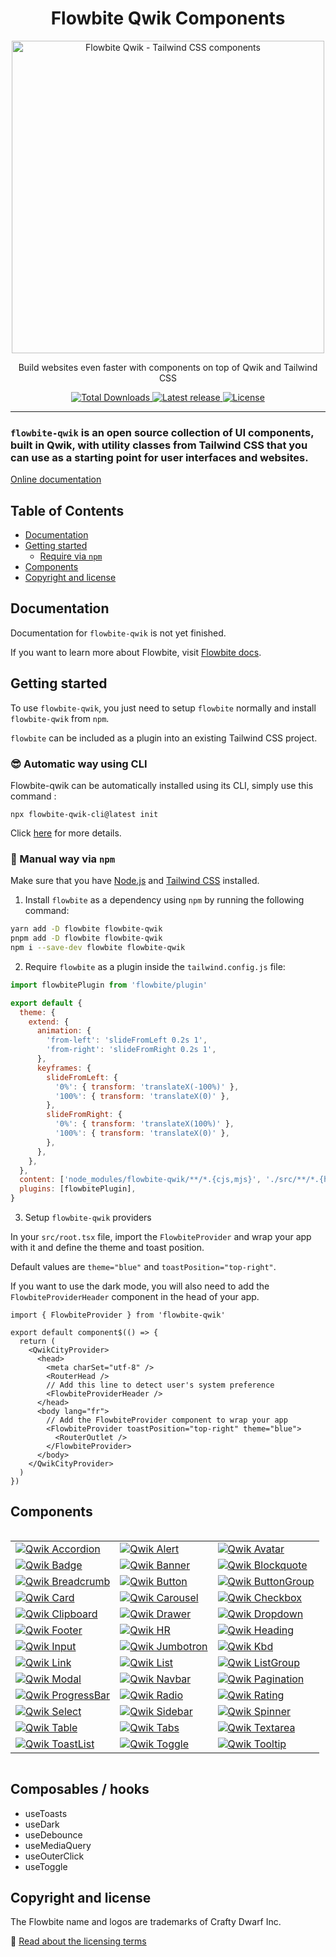 <div style="text-align: center">
  <h1>Flowbite Qwik Components</h1>

  <div>
    <a href="https://flowbite-qwik.com">
      <img alt="Flowbite Qwik - Tailwind CSS components" width="500"  src="https://res.cloudinary.com/dkht4mwqi/image/upload/f_auto,q_auto/v1718462567/flowbite-qwik/gjiop0re7dy2gkikpf6c.jpg" />
      </a>
  </div>
  <p>
    Build websites even faster with components on top of Qwik and Tailwind CSS
  </p>
  <p>
    <a href="https://www.npmjs.com/package/flowbite-qwik">
      <img src="https://img.shields.io/npm/dt/flowbite-qwik.svg" alt="Total Downloads" />
    </a>
    <a href="https://badge.fury.io/js/flowbite-qwik">
      <img alt="Latest release" src="https://badge.fury.io/js/flowbite-qwik.svg" />
    </a>
    <a href="https://flowbite.com/getting-started/license/">
      <img src="https://img.shields.io/badge/license-MIT-blue" alt="License" />
    </a>
  </p>
</div>

---

### `flowbite-qwik` is an open source collection of UI components, built in Qwik, with utility classes from Tailwind CSS that you can use as a starting point for user interfaces and websites.

[Online documentation](https://flowbite-qwik.com)

## Table of Contents

- [Documentation](#documentation)
- [Getting started](#getting-started)
  - [Require via `npm`](#require-via--npm-)
- [Components](#components)
- [Copyright and license](#copyright-and-license)

## Documentation

Documentation for `flowbite-qwik` is not yet finished.

[//]: # 'If you want to browse the components, visit [flowbite.com](https://flowbite.com/).'

If you want to learn more about Flowbite, visit [Flowbite docs](https://flowbite.com/docs/getting-started/introduction/).

## Getting started

To use `flowbite-qwik`, you just need to setup `flowbite` normally and install `flowbite-qwik` from `npm`.

`flowbite` can be included as a plugin into an existing Tailwind CSS project.

### 😎 Automatic way using CLI

Flowbite-qwik can be automatically installed using its CLI, simply use this command :

```
npx flowbite-qwik-cli@latest init
```

Click [here](https://github.com/qwikerx/flowbite-qwik/blob/main/packages/cli/README.md) for more details.

### 🐓 Manual way via `npm`

Make sure that you have <a href="https://nodejs.org/en/" rel="nofollow" >Node.js</a> and <a href="https://tailwindcss.com/" rel="nofollow" >Tailwind CSS</a> installed.

1. Install `flowbite` as a dependency using `npm` by running the following command:

```bash
yarn add -D flowbite flowbite-qwik
pnpm add -D flowbite flowbite-qwik
npm i --save-dev flowbite flowbite-qwik
```

2. Require `flowbite` as a plugin inside the `tailwind.config.js` file:

```javascript
import flowbitePlugin from 'flowbite/plugin'

export default {
  theme: {
    extend: {
      animation: {
        'from-left': 'slideFromLeft 0.2s 1',
        'from-right': 'slideFromRight 0.2s 1',
      },
      keyframes: {
        slideFromLeft: {
          '0%': { transform: 'translateX(-100%)' },
          '100%': { transform: 'translateX(0)' },
        },
        slideFromRight: {
          '0%': { transform: 'translateX(100%)' },
          '100%': { transform: 'translateX(0)' },
        },
      },
    },
  },
  content: ['node_modules/flowbite-qwik/**/*.{cjs,mjs}', './src/**/*.{html,js,jsx,ts,tsx,mdx}'],
  plugins: [flowbitePlugin],
}
```

3. Setup `flowbite-qwik` providers

In your `src/root.tsx` file, import the `FlowbiteProvider` and wrap your app with it and define the theme and toast position.

Default values are `theme="blue"` and `toastPosition="top-right"`.

If you want to use the dark mode, you will also need to add the `FlowbiteProviderHeader` component in the head of your app.

```tsx
import { FlowbiteProvider } from 'flowbite-qwik'

export default component$(() => {
  return (
    <QwikCityProvider>
      <head>
        <meta charSet="utf-8" />
        <RouterHead />
        // Add this line to detect user's system preference
        <FlowbiteProviderHeader />
      </head>
      <body lang="fr">
        // Add the FlowbiteProvider component to wrap your app
        <FlowbiteProvider toastPosition="top-right" theme="blue">
          <RouterOutlet />
        </FlowbiteProvider>
      </body>
    </QwikCityProvider>
  )
})
```

## Components

<!-- @qwikerx start -->
<div style="display: flex">
  <table>
    <tr>
      <td>
        <a href="https://flowbite-qwik.com/docs/components/accordion">
          <img alt="Qwik Accordion" src="https://flowbite.s3.amazonaws.com/github/accordion.jpg" />
        </a>
      </td>
      <td>
        <a href="https://flowbite-qwik.com/docs/components/alert">
          <img alt="Qwik Alert" src="https://flowbite.s3.amazonaws.com/github/alerts.jpg" />
        </a>
      </td>
      <td>
        <a href="https://flowbite-qwik.com/docs/components/avatar">
          <img alt="Qwik Avatar" src="https://flowbite.s3.amazonaws.com/github/avatar.jpg" />
        </a>
      </td>
    </tr>
    <tr>
      <td>
        <a href="https://flowbite-qwik.com/docs/components/badge">
          <img alt="Qwik Badge" src="https://flowbite.s3.amazonaws.com/github/badge.jpg" />
        </a>
      </td>
      <td>
        <a href="https://flowbite-qwik.com/docs/components/banner">
          <img alt="Qwik Banner" src="https://flowbite.s3.amazonaws.com/github/banner.jpg" />
        </a>
      </td>
      <td>
        <a href="https://flowbite-qwik.com/docs/typography/blockquote">
          <img alt="Qwik Blockquote" src="https://flowbite.s3.amazonaws.com/github/blockquote.jpg" />
        </a>
      </td>
    </tr>
    <tr>
      <td>
        <a href="https://flowbite-qwik.com/docs/components/breadcrumb">
          <img alt="Qwik Breadcrumb" src="https://flowbite.s3.amazonaws.com/github/breadcrumbs.jpg" />
        </a>
      </td>
      <td>
        <a href="https://flowbite-qwik.com/docs/components/button">
          <img alt="Qwik Button" src="https://flowbite.s3.amazonaws.com/github/buttons.jpg" />
        </a>
      </td>
      <td>
        <a href="https://flowbite-qwik.com/docs/components/button-group">
          <img alt="Qwik ButtonGroup" src="https://flowbite.s3.amazonaws.com/github/button-group.jpg" />
        </a>
      </td>
    </tr>
    <tr>
      <td>
        <a href="https://flowbite-qwik.com/docs/components/card">
          <img alt="Qwik Card" src="https://flowbite.s3.amazonaws.com/github/cards.jpg" />
        </a>
      </td>
      <td>
        <a href="https://flowbite-qwik.com/docs/components/carousel">
          <img alt="Qwik Carousel" src="https://flowbite.s3.amazonaws.com/github/carousel.jpg" />
        </a>
      </td>
      <td>
        <a href="https://flowbite-qwik.com/docs/forms/checkbox">
          <img alt="Qwik Checkbox" src="https://flowbite.s3.amazonaws.com/github/checkbox.jpg" />
        </a>
      </td>
    </tr>
    <tr>
      <td>
        <a href="https://flowbite-qwik.com/docs/components/clipboard">
          <img alt="Qwik Clipboard" src="https://flowbite.s3.amazonaws.com/github/clipboard.jpg" />
        </a>
      </td>
      <td>
        <a href="https://flowbite-qwik.com/docs/components/drawer">
          <img alt="Qwik Drawer" src="https://flowbite.s3.amazonaws.com/github/drawer.jpg" />
        </a>
      </td>
      <td>
        <a href="https://flowbite-qwik.com/docs/components/dropdown">
          <img alt="Qwik Dropdown" src="https://flowbite.s3.amazonaws.com/github/dropdown.jpg" />
        </a>
      </td>
    </tr>
    <tr>
      <td>
        <a href="https://flowbite-qwik.com/docs/components/footer">
          <img alt="Qwik Footer" src="https://flowbite.s3.amazonaws.com/github/footer.jpg" />
        </a>
      </td>
      <td>
        <a href="https://flowbite-qwik.com/docs/typography/hr">
          <img alt="Qwik HR" src="https://flowbite.s3.amazonaws.com/github/hr.jpg" />
        </a>
      </td>
      <td>
        <a href="https://flowbite-qwik.com/docs/typography/heading">
          <img alt="Qwik Heading" src="https://flowbite.s3.amazonaws.com/github/heading.jpg" />
        </a>
      </td>
    </tr>
    <tr>
      <td>
        <a href="https://flowbite-qwik.com/docs/forms/input">
          <img alt="Qwik Input" src="https://flowbite.s3.amazonaws.com/github/input-field.jpg" />
        </a>
      </td>
      <td>
        <a href="https://flowbite-qwik.com/docs/components/jumbotron">
          <img alt="Qwik Jumbotron" src="https://flowbite.s3.amazonaws.com/github/jumbotron.jpg" />
        </a>
      </td>
      <td>
        <a href="https://flowbite-qwik.com/docs/components/kbd">
          <img alt="Qwik Kbd" src="https://flowbite.s3.amazonaws.com/github/kbd.jpg" />
        </a>
      </td>
    </tr>
    <tr>
      <td>
        <a href="https://flowbite-qwik.com/docs/typography/link">
          <img alt="Qwik Link" src="https://flowbite.s3.amazonaws.com/github/link.jpg" />
        </a>
      </td>
      <td>
        <a href="https://flowbite-qwik.com/docs/typography/list">
          <img alt="Qwik List" src="https://flowbite.s3.amazonaws.com/github/list.jpg" />
        </a>
      </td>
      <td>
        <a href="https://flowbite-qwik.com/docs/components/list-group">
          <img alt="Qwik ListGroup" src="https://flowbite.s3.amazonaws.com/github/list-group.jpg" />
        </a>
      </td>
    </tr>
    <tr>
      <td>
        <a href="https://flowbite-qwik.com/docs/components/modal">
          <img alt="Qwik Modal" src="https://flowbite.s3.amazonaws.com/github/modal.jpg" />
        </a>
      </td>
      <td>
        <a href="https://flowbite-qwik.com/docs/components/navbar">
          <img alt="Qwik Navbar" src="https://flowbite.s3.amazonaws.com/github/navbar.jpg" />
        </a>
      </td>
      <td>
        <a href="https://flowbite-qwik.com/docs/components/pagination">
          <img alt="Qwik Pagination" src="https://flowbite.s3.amazonaws.com/github/pagination.jpg" />
        </a>
      </td>
    </tr>
    <tr>
      <td>
        <a href="https://flowbite-qwik.com/docs/components/progress-bar">
          <img alt="Qwik ProgressBar" src="https://flowbite.s3.amazonaws.com/github/progress.jpg" />
        </a>
      </td>
      <td>
        <a href="https://flowbite-qwik.com/docs/forms/radio">
          <img alt="Qwik Radio" src="https://flowbite.s3.amazonaws.com/github/radio.jpg" />
        </a>
      </td>
      <td>
        <a href="https://flowbite-qwik.com/docs/components/rating">
          <img alt="Qwik Rating" src="https://flowbite.s3.amazonaws.com/github/rating.jpg" />
        </a>
      </td>
    </tr>
    <tr>
      <td>
        <a href="https://flowbite-qwik.com/docs/forms/select">
          <img alt="Qwik Select" src="https://flowbite.s3.amazonaws.com/github/select.jpg" />
        </a>
      </td>
      <td>
        <a href="https://flowbite-qwik.com/docs/components/sidebar">
          <img alt="Qwik Sidebar" src="https://flowbite.s3.amazonaws.com/github/sidebar.jpg" />
        </a>
      </td>
      <td>
        <a href="https://flowbite-qwik.com/docs/components/spinner">
          <img alt="Qwik Spinner" src="https://flowbite.s3.amazonaws.com/github/spinner.jpg" />
        </a>
      </td>
    </tr>
    <tr>
      <td>
        <a href="https://flowbite-qwik.com/docs/components/table">
          <img alt="Qwik Table" src="https://flowbite.s3.amazonaws.com/github/tables.jpg" />
        </a>
      </td>
      <td>
        <a href="https://flowbite-qwik.com/docs/components/tabs">
          <img alt="Qwik Tabs" src="https://flowbite.s3.amazonaws.com/github/tabs.jpg" />
        </a>
      </td>
      <td>
        <a href="https://flowbite-qwik.com/docs/forms/textarea">
          <img alt="Qwik Textarea" src="https://flowbite.s3.amazonaws.com/github/textarea.jpg" />
        </a>
      </td>
    </tr>
    <tr>
      <td>
        <a href="https://flowbite-qwik.com/docs/components/toast">
          <img alt="Qwik ToastList" src="https://flowbite.s3.amazonaws.com/github/toast.jpg" />
        </a>
      </td>
      <td>
        <a href="https://flowbite-qwik.com/docs/forms/toggle">
          <img alt="Qwik Toggle" src="https://flowbite.s3.amazonaws.com/github/toggle.jpg" />
        </a>
      </td>
      <td>
        <a href="https://flowbite-qwik.com/docs/components/tooltip">
          <img alt="Qwik Tooltip" src="https://flowbite.s3.amazonaws.com/github/tooltips.jpg" />
        </a>
      </td>
    </tr>
  </table>
</div>

<!-- @qwikerx end -->

## Composables / hooks

- useToasts
- useDark
- useDebounce
- useMediaQuery
- useOuterClick
- useToggle

[//]: # '## Community'
[//]: #
[//]: # 'If you need help or just want to discuss about the library join the community on Github:'
[//]: #
[//]: # '⌨️ [Discuss about Flowbite on GitHub](https://github.com/themesberg/flowbite/discussions)'
[//]: #
[//]: # 'For casual chatting with others using the library:'
[//]: #
[//]: # '💬 [Join the Flowbite Discord Server](https://discord.gg/4eeurUVvTy)'
[//]: #
[//]: # '## Contributing'
[//]: #
[//]: # 'Thank you for your interest in helping! Feel free to get started.'
[//]: #
[//]: # '## Figma'
[//]: #
[//]: # 'If you need the Figma files for the components you can check out our website for more information:'
[//]: #
[//]: # '🎨 [Get access to the Figma design files](https://flowbite.com/figma/)'

## Copyright and license

The Flowbite name and logos are trademarks of Crafty Dwarf Inc.

📝 [Read about the licensing terms](https://flowbite.com/getting-started/license/)
